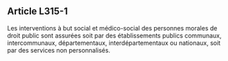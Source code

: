 ## Article L315-1

Les interventions à but social et médico-social des personnes morales de droit public sont assurées soit
par des établissements publics communaux, intercommunaux, départementaux, interdépartementaux ou
nationaux, soit par des services non personnalisés.

